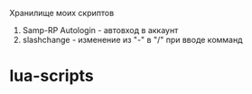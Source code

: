 Хранилище моих скриптов
1. Samp-RP Autologin - автовход в аккаунт
2. slashchange - изменение из "-" в "/" при вводе комманд

# lua-scripts

